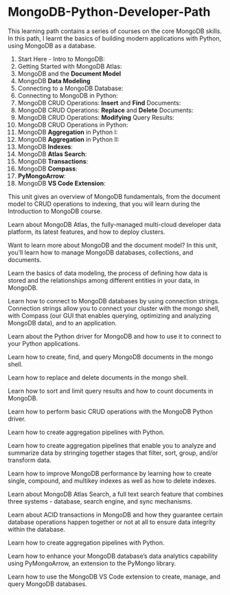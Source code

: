 # MongoDB-Python-Developer-Path

This learning path contains a series of courses on the core MongoDB skills. In this path, I learnt the basics of building modern applications with Python, using MongoDB as a database.

1. Start Here - Intro to MongoDB:
2. Getting Started with MongoDB Atlas:
3. MongoDB and the **Document Model**
4. MongoDB **Data Modeling**
5. Connecting to a MongoDB Database:
6. Connecting to MongoDB in Python:
7. MongoDB CRUD Operations: **Insert** and **Find** Documents:
8. MongoDB CRUD Operations: **Replace** and **Delete** Documents:
9. MongoDB CRUD Operations: **Modifying** Query Results:
10. MongoDB CRUD Operations in Python:
11. MongoDB **Aggregation** in Python I:
12. MongoDB **Aggregation** in Python II:
13. MongoDB **Indexes**:
14. MongoDB **Atlas Search**:
15. MongoDB **Transactions**:
16. MongoDB **Compass**:
17. **PyMongoArrow**:
18. MongoDB **VS Code Extension**:
   
   This unit gives an overview of MongoDB fundamentals, from the document model to CRUD operations to indexing, that you will learn during the Introduction to MongoDB course.
   

   
   Learn about MongoDB Atlas, the fully-managed multi-cloud developer data platform, its latest features, and how to deploy clusters.


   
   Want to learn more about MongoDB and the document model? In this unit, you’ll learn how to manage MongoDB databases, collections, and documents.


   
   Learn the basics of data modeling, the process of defining how data is stored and the relationships among different entities in your data, in MongoDB.

   
   Learn how to connect to MongoDB databases by using connection strings. Connection strings allow you to connect your cluster with the mongo shell, with Compass (our GUI that enables querying, optimizing and analyzing MongoDB data), and to an application.

   
   Learn about the Python driver for MongoDB and how to use it to connect to your Python applications.

   Learn how to create, find, and query MongoDB documents in the mongo shell.




   Learn how to replace and delete documents in the mongo shell.


   
Learn how to sort and limit query results and how to count documents in MongoDB.

 Learn how to perform basic CRUD operations with the MongoDB Python driver.

   
Learn how to create aggregation pipelines with Python.

   
 Learn how to create aggregation pipelines that enable you to analyze and summarize data by stringing together stages that filter, sort, group, and/or transform data.

Learn how to improve MongoDB performance by learning how to create single, compound, and multikey indexes as well as how to delete indexes.
   
Learn about MongoDB Atlas Search, a full text search feature that combines three systems - database, search engine, and sync mechanisms.



Learn about ACID transactions in MongoDB and how they guarantee certain database operations happen together or not at all to ensure data integrity within the database.


Learn how to create aggregation pipelines with Python.


   

Learn how to enhance your MongoDB database’s data analytics capability using PyMongoArrow, an extension to the PyMongo library.


   
Learn how to use the MongoDB VS Code extension to create, manage, and query MongoDB databases.


